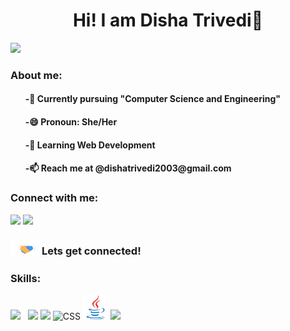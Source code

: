 
<h1 align="center"> Hi! I am Disha Trivedi👋</h1>

<p> <img src="https://komarev.com/ghpvc/?username=DISHA-TRIVEDI&label=Profile%20views&color=52bc56&style=plastic" alter="DISHA-TRIVEDI"/></p>
<p>
    <h3>About me:</h3>
 <ul> 
        <h4>-🔭 Currently pursuing "Computer Science and Engineering" </h4>
        <h4>-😄 Pronoun: She/Her</h4>
        <h4>-🌱 Learning Web Development</h4>
        <h4>-📫 Reach me at @dishatrivedi2003@gmail.com</h4>
</ul> 
</p>
    <h3>Connect with me:</h3>
    <p>
        <a  href="https://www.linkedin.com/in/dishatrivedi03/" target="_blank"><img src="https://cdn3.iconfinder.com/data/icons/capsocial-round/500/linkedin-512.png" alter="Disha Trivedi" width="40"/></a>
        <a  href="https://www.hackerrank.com/dishatrivedi2003" target="_blank"><img src="https://cdn4.iconfinder.com/data/icons/logos-and-brands/512/160_Hackerrank_logo_logos-256.png" alter="@dishatrivedi2003" width="40"/></a>            
    </p>
    <p>
    <h3 align="left"> <img src="https://raw.githubusercontent.com/ank1traj/ank1traj/master/media/Handshake.gif" alter="DISHA-TRIVEDI" width="50"/>Lets get connected!</h3>
    </p>
    <h3>Skills:</h3>
    <p>
        <img src="https://img.icons8.com/color/48/000000/c-programming.png" alter="c" width="40"> &nbsp <img src="https://img.icons8.com/color/48/000000/c-plus-plus-logo.png" alter="c++" width="40">&nbsp<img src="https://img.icons8.com/color/48/000000/html-5.png" alter="html" width="40" >&nbsp<img src="https://upload.wikimedia.org/wikipedia/commons/thumb/6/62/CSS3_logo.svg/800px-CSS3_logo.svg.png" alt="CSS" width="40">&nbsp<img src="https://raw.githubusercontent.com/devicons/devicon/master/icons/java/java-original.svg" alter="java" width="40" >&nbsp<img src="https://www.ankitweblogic.com/javascript/js_img/javascript.png"alter="js" width="80" >
    </p>
 

